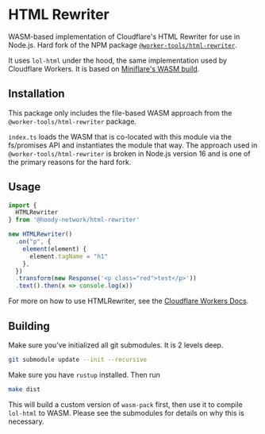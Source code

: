 # HTML Rewriter

WASM-based implementation of Cloudflare's HTML Rewriter for use in Node.js. Hard fork of the NPM package [`@worker-tools/html-rewriter`](https://github.com/worker-tools/html-rewriter).

It uses `lol-html` under the hood, the same implementation used by Cloudflare Workers. It is based on [Miniflare's WASM build](https://github.com/mrbbot/html-rewriter-wasm).

## Installation
This package only includes the file-based WASM approach from the `@worker-tools/html-rewriter` package.

`index.ts` loads the WASM that is co-located with this module via the fs/promises API and instantiates the module that way. The approach used in `@worker-tools/html-rewriter` is broken in Node.js version 16 and is one of the primary reasons for the hard fork.

## Usage

```ts
import { 
  HTMLRewriter 
} from '@hoody-network/html-rewriter'

new HTMLRewriter()
  .on("p", {
    element(element) { 
      element.tagName = "h1" 
    },
  })
  .transform(new Response('<p class="red">test</p>'))
  .text().then(x => console.log(x))
```

For more on how to use HTMLRewriter, see the [Cloudflare Workers Docs](https://developers.cloudflare.com/workers/runtime-apis/html-rewriter/).


## Building

Make sure you've initialized all git submodules. It is 2 levels deep.

```sh
git submodule update --init --recursive
```

Make sure you have `rustup` installed. Then run

```sh
make dist
```

This will build a custom version of `wasm-pack` first, then use it to compile `lol-html` to WASM. Please see the submodules for details on why this is necessary.